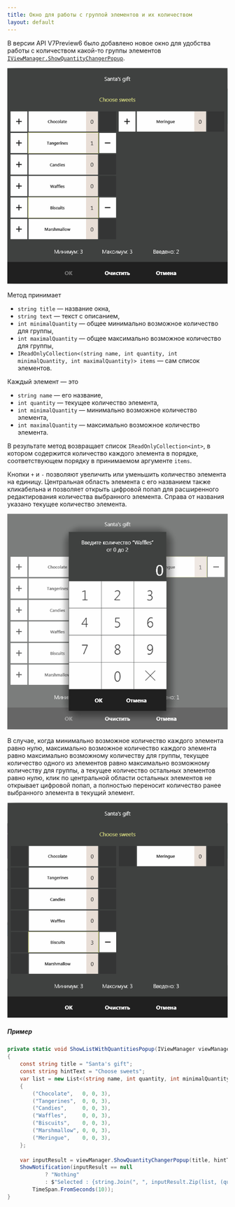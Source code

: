 ```yaml
---
title: Окно для работы с группой элементов и их количеством
layout: default
---
```


В версии API V7Preview6 было добавлено новое окно для удобства работы с количеством какой-то группы элементов
[`IViewManager.ShowQuantityChangerPopup`](https://iiko.github.io/front.api.sdk/v7/html/M_Resto_Front_Api_UI_IViewManager_ShowQuantityChangerPopup.htm).

![quantity-changer-popup-1](../img/viewmanager/quantity-changer-popup-1.PNG)

Метод принимает

- `string title` — название окна,
- `string text` — текст с описанием,
- `int minimalQuantity` — общее минимально возможное количество для группы,
- `int maximalQuantity` — общее максимально возможное количество для группы,
- `IReadOnlyCollection<(string name, int quantity, int minimalQuantity, int maximalQuantity)> items` — сам список элементов.

Каждый элемент — это

- `string name` — его название,
- `int quantity` — текущее количество элемента,
- `int minimalQuantity` — минимально возможное количество элемента,
- `int maximalQuantity` — максимально возможное количество элемента.

В результате метод возвращает список `IReadOnlyCollection<int>`, в котором содержится количество каждого элемента в порядке, соответствующем порядку в принимаемом аргументе `items`.

Кнопки `+` и `-` позволяют увеличить или уменьшить количество элемента на единицу.
Центральная область элемента с его названием также кликабельна и позволяет открыть цифровой попап для расширенного редактирования количества выбранного элемента.
Справа от названия указано текущее количество элемента.

![quantity-changer-popup-3](../img/viewmanager/quantity-changer-popup-3.PNG)

В случае, когда минимально возможное количество каждого элемента равно нулю,
максимально возможное количество каждого элемента равно максимально возможному количеству для группы,
текущее количество одного из элементов равно максимально возможному количеству для группы,
а текущее количество остальных элементов равно нулю,
клик по центральной области остальных элементов не открывает цифровой попап,
а полностью переносит количество ранее выбранного элемента в текущий элемент.

![quantity-changer-popup-2](../img/viewmanager/quantity-changer-popup-2.PNG)

##### Пример

```cs
private static void ShowListWithQuantitiesPopup(IViewManager viewManager)
{
    const string title = "Santa's gift";
    const string hintText = "Choose sweets";
    var list = new List<(string name, int quantity, int minimalQuantity, int maximalQuantity)>
    {
        ("Chocolate",   0, 0, 3),
        ("Tangerines",  0, 0, 3),
        ("Candies",     0, 0, 3),
        ("Waffles",     0, 0, 3),
        ("Biscuits",    0, 0, 3),
        ("Marshmallow", 0, 0, 3),
        ("Meringue",    0, 0, 3),
    };

    var inputResult = viewManager.ShowQuantityChangerPopup(title, hintText, 3, 3, list);
    ShowNotification(inputResult == null
            ? "Nothing"
            : $"Selected : {string.Join(", ", inputResult.Zip(list, (quantity, item) => (name: item.name, quantity: quantity)).Where(i => i.quantity != 0).Select(i => $"{i.quantity} × {i.name}"))}",
        TimeSpan.FromSeconds(10));
}
```